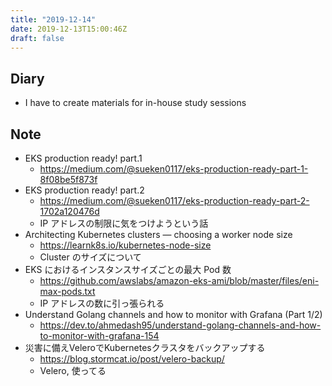 ```yaml
---
title: "2019-12-14"
date: 2019-12-13T15:00:46Z
draft: false
---
```


## Diary

* I have to create materials for in-house study sessions

## Note

* EKS production ready! part.1
  * https://medium.com/@sueken0117/eks-production-ready-part-1-8f08be5f873f
* EKS production ready! part.2
  * https://medium.com/@sueken0117/eks-production-ready-part-2-1702a120476d
  * IP アドレスの制限に気をつけようという話
* Architecting Kubernetes clusters — choosing a worker node size
  * https://learnk8s.io/kubernetes-node-size
  * Cluster のサイズについて
* EKS におけるインスタンスサイズごとの最大 Pod 数
  * https://github.com/awslabs/amazon-eks-ami/blob/master/files/eni-max-pods.txt
  * IP アドレスの数に引っ張られる
* Understand Golang channels and how to monitor with Grafana (Part 1/2)
  * https://dev.to/ahmedash95/understand-golang-channels-and-how-to-monitor-with-grafana-154
* 災害に備えVeleroでKubernetesクラスタをバックアップする
  * https://blog.stormcat.io/post/velero-backup/
  * Velero, 使ってる
